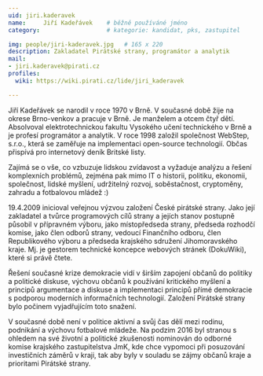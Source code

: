 ```yaml
---
uid: jiri.kaderavek
name:     Jiří Kadeřávek  	# běžně používáné jméno
category:                 	# kategorie: kandidat, pks, zastupitel

img: people/jiri-kaderavek.jpg   # 165 x 220
description: Zakladatel Pirátské strany, programátor a analytik     	# kratký popis, max 160 znaků
mail:
- jiri.kaderavek@pirati.cz
profiles:
  wiki: https://wiki.pirati.cz/lide/jiri_kaderavek

---
```


Jiří Kadeřávek se narodil v roce 1970 v Brně. V současné době žije na okrese Brno-venkov a pracuje v Brně. Je manželem a otcem čtyř dětí. Absolvoval elektrotechnickou fakultu Vysokého učení technického v Brně a je profesí programátor a analytik. V roce 1998 založil společnost WebStep, s.r.o., která se zaměřuje na implementaci open-source technologií. Občas přispívá pro internetový deník Britské listy.

Zajímá se o vše, co vzbuzuje lidskou zvídavost a vyžaduje analýzu a řešení komplexních problémů, zejména pak mimo IT o historii, politiku, ekonomii, společnost, lidské myšlení, udržitelný rozvoj, soběstačnost, cryptoměny, zahradu a fotbalovou mládež :)

19.4.2009 inicioval veřejnou výzvou založení České pirátské strany. Jako její zakladatel a tvůrce programových cílů strany a jejích stanov postupně působil v přípravném výboru, jako místopředseda strany, předseda rozhodčí komise, jako člen odborů strany, vedoucí Finančního odboru, člen Republikového výboru a předseda krajského sdružení Jihomoravského kraje. Mj. je gestorem technické koncepce webových stránek (DokuWiki), které si právě čtete.

Řešení současné krize demokracie vidí v širším zapojení občanů do politiky a politické diskuse, výchovu občanů k používání kritického myšlení a principů argumentace a diskuse a implementaci principů přímé demokracie s podporou moderních informačních technologií. Založení Pirátské strany bylo počinem vyjadřujícím toto snažení.

V současné době není v politice aktivní a svůj čas dělí mezi rodinu, podnikání a výchovu fotbalové mládeže. Na podzim 2016 byl stranou s ohledem na své životní a politické zkušenosti nominován do odborné komise krajského zastupitelstva JmK, kde chce vypomoci při posuzování investičních záměrů v kraji, tak aby byly v souladu se zájmy občanů kraje a prioritami Pirátské strany.
